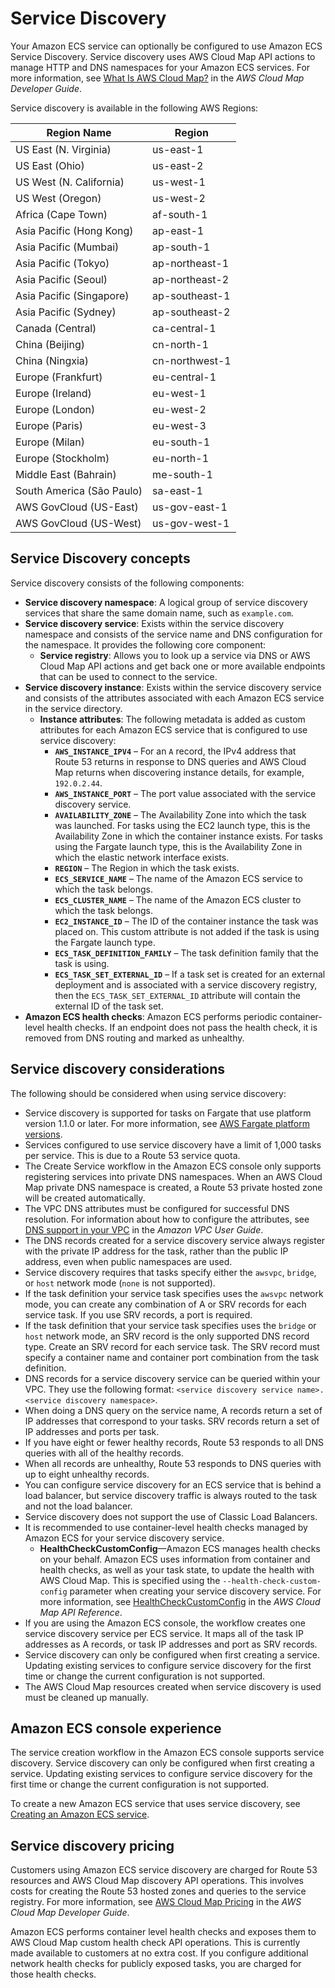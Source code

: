 # Service Discovery<a name="service-discovery"></a>

Your Amazon ECS service can optionally be configured to use Amazon ECS Service Discovery\. Service discovery uses AWS Cloud Map API actions to manage HTTP and DNS namespaces for your Amazon ECS services\. For more information, see [What Is AWS Cloud Map?](https://docs.aws.amazon.com/cloud-map/latest/dg/Welcome.html) in the *AWS Cloud Map Developer Guide*\.

Service discovery is available in the following AWS Regions:


| Region Name | Region | 
| --- | --- | 
|  US East \(N\. Virginia\)  |  us\-east\-1  | 
|  US East \(Ohio\)  |  us\-east\-2  | 
|  US West \(N\. California\)  |  us\-west\-1  | 
|  US West \(Oregon\)  |  us\-west\-2  | 
|  Africa \(Cape Town\)  |  af\-south\-1  | 
|  Asia Pacific \(Hong Kong\)  |  ap\-east\-1  | 
|  Asia Pacific \(Mumbai\)  |  ap\-south\-1  | 
|  Asia Pacific \(Tokyo\)  |  ap\-northeast\-1  | 
|  Asia Pacific \(Seoul\)  |  ap\-northeast\-2  | 
|  Asia Pacific \(Singapore\)  |  ap\-southeast\-1  | 
|  Asia Pacific \(Sydney\)  |  ap\-southeast\-2  | 
|  Canada \(Central\)  |  ca\-central\-1  | 
|  China \(Beijing\)  |  cn\-north\-1  | 
|  China \(Ningxia\)  |  cn\-northwest\-1  | 
|  Europe \(Frankfurt\)  |  eu\-central\-1  | 
|  Europe \(Ireland\)  |  eu\-west\-1  | 
|  Europe \(London\)  |  eu\-west\-2  | 
|  Europe \(Paris\)  |  eu\-west\-3  | 
|  Europe \(Milan\)  |  eu\-south\-1  | 
|  Europe \(Stockholm\)  |  eu\-north\-1  | 
|  Middle East \(Bahrain\)  |  me\-south\-1  | 
|  South America \(São Paulo\)  |  sa\-east\-1  | 
|  AWS GovCloud \(US\-East\)  |  us\-gov\-east\-1  | 
|  AWS GovCloud \(US\-West\)  |  us\-gov\-west\-1  | 

## Service Discovery concepts<a name="service-discovery-concepts"></a>

Service discovery consists of the following components:
+ **Service discovery namespace**: A logical group of service discovery services that share the same domain name, such as `example.com`\.
+ **Service discovery service**: Exists within the service discovery namespace and consists of the service name and DNS configuration for the namespace\. It provides the following core component:
  + **Service registry**: Allows you to look up a service via DNS or AWS Cloud Map API actions and get back one or more available endpoints that can be used to connect to the service\.
+ **Service discovery instance**: Exists within the service discovery service and consists of the attributes associated with each Amazon ECS service in the service directory\.
  + **Instance attributes**: The following metadata is added as custom attributes for each Amazon ECS service that is configured to use service discovery:
    + **`AWS_INSTANCE_IPV4`** – For an `A` record, the IPv4 address that Route 53 returns in response to DNS queries and AWS Cloud Map returns when discovering instance details, for example, `192.0.2.44`\.
    + **`AWS_INSTANCE_PORT`** – The port value associated with the service discovery service\.
    + **`AVAILABILITY_ZONE`** – The Availability Zone into which the task was launched\. For tasks using the EC2 launch type, this is the Availability Zone in which the container instance exists\. For tasks using the Fargate launch type, this is the Availability Zone in which the elastic network interface exists\.
    + **`REGION`** – The Region in which the task exists\.
    + **`ECS_SERVICE_NAME`** – The name of the Amazon ECS service to which the task belongs\.
    + **`ECS_CLUSTER_NAME`** – The name of the Amazon ECS cluster to which the task belongs\.
    + **`EC2_INSTANCE_ID`** – The ID of the container instance the task was placed on\. This custom attribute is not added if the task is using the Fargate launch type\.
    + **`ECS_TASK_DEFINITION_FAMILY`** – The task definition family that the task is using\.
    + **`ECS_TASK_SET_EXTERNAL_ID`** – If a task set is created for an external deployment and is associated with a service discovery registry, then the `ECS_TASK_SET_EXTERNAL_ID` attribute will contain the external ID of the task set\.
+ **Amazon ECS health checks**: Amazon ECS performs periodic container\-level health checks\. If an endpoint does not pass the health check, it is removed from DNS routing and marked as unhealthy\.

## Service discovery considerations<a name="service-discovery-considerations"></a>

The following should be considered when using service discovery:
+ Service discovery is supported for tasks on Fargate that use platform version 1\.1\.0 or later\. For more information, see [AWS Fargate platform versions](platform_versions.md)\.
+ Services configured to use service discovery have a limit of 1,000 tasks per service\. This is due to a Route 53 service quota\.
+ The Create Service workflow in the Amazon ECS console only supports registering services into private DNS namespaces\. When an AWS Cloud Map private DNS namespace is created, a Route 53 private hosted zone will be created automatically\.
+ The VPC DNS attributes must be configured for successful DNS resolution\. For information about how to configure the attributes, see [DNS support in your VPC](https://docs.aws.amazon.com/vpc/latest/userguide/vpc-dns.html#vpc-dns-support) in the *Amazon VPC User Guide*\.
+ The DNS records created for a service discovery service always register with the private IP address for the task, rather than the public IP address, even when public namespaces are used\.
+ Service discovery requires that tasks specify either the `awsvpc`, `bridge`, or `host` network mode \(`none` is not supported\)\.
+ If the task definition your service task specifies uses the `awsvpc` network mode, you can create any combination of A or SRV records for each service task\. If you use SRV records, a port is required\.
+ If the task definition that your service task specifies uses the `bridge` or `host` network mode, an SRV record is the only supported DNS record type\. Create an SRV record for each service task\. The SRV record must specify a container name and container port combination from the task definition\.
+ DNS records for a service discovery service can be queried within your VPC\. They use the following format: `<service discovery service name>.<service discovery namespace>`\.
+ When doing a DNS query on the service name, A records return a set of IP addresses that correspond to your tasks\. SRV records return a set of IP addresses and ports per task\.
+ If you have eight or fewer healthy records, Route 53 responds to all DNS queries with all of the healthy records\.
+ When all records are unhealthy, Route 53 responds to DNS queries with up to eight unhealthy records\.
+ You can configure service discovery for an ECS service that is behind a load balancer, but service discovery traffic is always routed to the task and not the load balancer\.
+ Service discovery does not support the use of Classic Load Balancers\.
+ It is recommended to use container\-level health checks managed by Amazon ECS for your service discovery service\.
  + **HealthCheckCustomConfig**—Amazon ECS manages health checks on your behalf\. Amazon ECS uses information from container and health checks, as well as your task state, to update the health with AWS Cloud Map\. This is specified using the `--health-check-custom-config` parameter when creating your service discovery service\. For more information, see [HealthCheckCustomConfig](https://docs.aws.amazon.com/cloud-map/latest/api/API_HealthCheckCustomConfig.html) in the *AWS Cloud Map API Reference*\.
+ If you are using the Amazon ECS console, the workflow creates one service discovery service per ECS service\. It maps all of the task IP addresses as A records, or task IP addresses and port as SRV records\.
+ Service discovery can only be configured when first creating a service\. Updating existing services to configure service discovery for the first time or change the current configuration is not supported\.
+ The AWS Cloud Map resources created when service discovery is used must be cleaned up manually\.

## Amazon ECS console experience<a name="service-discovery-console"></a>

The service creation workflow in the Amazon ECS console supports service discovery\. Service discovery can only be configured when first creating a service\. Updating existing services to configure service discovery for the first time or change the current configuration is not supported\.

To create a new Amazon ECS service that uses service discovery, see [Creating an Amazon ECS service](create-service.md)\.

## Service discovery pricing<a name="service-discovery-pricing"></a>

Customers using Amazon ECS service discovery are charged for Route 53 resources and AWS Cloud Map discovery API operations\. This involves costs for creating the Route 53 hosted zones and queries to the service registry\. For more information, see [AWS Cloud Map Pricing](https://docs.aws.amazon.com/cloud-map/latest/dg/cloud-map-pricing.html) in the *AWS Cloud Map Developer Guide*\.

Amazon ECS performs container level health checks and exposes them to AWS Cloud Map custom health check API operations\. This is currently made available to customers at no extra cost\. If you configure additional network health checks for publicly exposed tasks, you are charged for those health checks\.